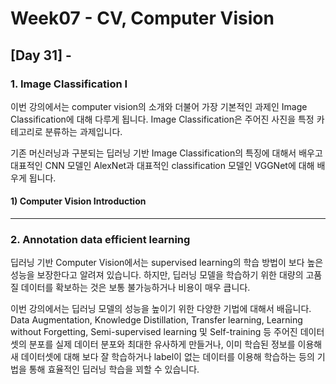 # Week07 - CV, Computer Vision

## [Day 31] - 

### 1. Image Classification I

이번 강의에서는 computer vision의 소개와 더불어 가장 기본적인 과제인 Image Classification에 대해 다루게 됩니다. Image Classification은 주어진 사진을 특정 카테고리로 분류하는 과제입니다.

기존 머신러닝과 구분되는 딥러닝 기반 Image Classification의 특징에 대해서 배우고 대표적인 CNN 모델인 AlexNet과 대표적인 classification 모델인 VGGNet에 대해 배우게 됩니다.

#### 1) Computer Vision Introduction





---------

### 2. Annotation data efficient learning

딥러닝 기반 Computer Vision에서는 supervised learning의 학습 방법이 보다 높은 성능을 보장한다고 알려져 있습니다. 하지만, 딥러닝 모델을 학습하기 위한 대량의 고품질 데이터를 확보하는 것은 보통 불가능하거나 비용이 매우 큽니다.

이번 강의에서는 딥러닝 모델의 성능을 높이기 위한 다양한 기법에 대해서 배웁니다. Data Augmentation, Knowledge Distillation, Transfer learning, Learning without Forgetting, Semi-supervised learning 및 Self-training 등 주어진 데이터셋의 분포를 실제 데이터 분포와 최대한 유사하게 만들거나, 이미 학습된 정보를 이용해 새 데이터셋에 대해 보다 잘 학습하거나 label이 없는 데이터를 이용해 학습하는 등의 기법을 통해 효율적인 딥러닝 학습을 꾀할 수 있습니다.


